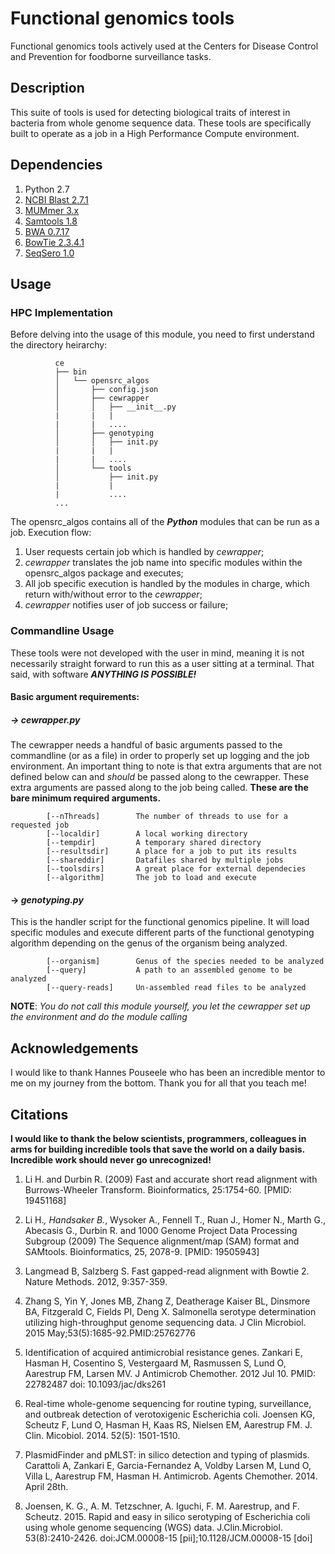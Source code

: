 # Functional genomics tools

Functional genomics tools actively used at the Centers for Disease Control and Prevention for foodborne surveillance tasks.

## Description
This suite of tools is used for detecting biological traits of interest in bacteria from whole genome sequence data. These tools are specifically built to operate as a job in a High Performance Compute environment.

## Dependencies

  1. Python 2.7
  2. [NCBI Blast 2.7.1](ftp://ftp.ncbi.nlm.nih.gov/blast/executables/blast+/LATEST/)
  3. [MUMmer 3.x](https://github.com/garviz/MUMmer)
  4. [Samtools 1.8](https://github.com/samtools/samtools)
  5. [BWA 0.7.17](https://github.com/lh3/bwa)
  6. [BowTie 2.3.4.1](https://github.com/BenLangmead/bowtie2)
  7. [SeqSero 1.0](https://github.com/denglab/SeqSero)

## Usage

### HPC Implementation

Before delving into the usage of this module, you need to first understand the directory heirarchy:

```
          ce
          ├── bin
          │   └── opensrc_algos
          │       ├── config.json
          │       ├── cewrapper
          │       │   ├── __init__.py
          |       |   |
          |       |   ....
          │       ├── genotyping
          │       │   ├── init.py
          |       |   |
          |       |   ....
          │       └── tools
          │           ├── init.py
          |           |
          |           ....
          ...
```

The opensrc_algos contains all of the **_Python_** modules that can be run as a job. Execution flow:
  1. User requests certain job which is handled by _cewrapper_;
  2. _cewrapper_ translates the job name into specific modules within the opensrc_algos package and executes;
  3. All job specific execution is handled by the modules in charge, which return with/without error to the _cewrapper_;
  4. _cewrapper_ notifies user of job success or failure;
  
### Commandline Usage

These tools were not developed with the user in mind, meaning it is not necessarily straight forward to run this as a user sitting at a terminal. That said, with software **_ANYTHING IS POSSIBLE!_**

#### Basic argument requirements:

##### -> _cewrapper.py_

The cewrapper needs a handful of basic arguments passed to the commandline (or as a file) in order to properly set up logging and the job environment. An important thing to note is that extra arguments that are not defined below can and _should_ be passed along to the cewrapper. These extra arguments are passed along to the job being called. **These are the bare minimum required arguments.**

```
        [--nThreads]        The number of threads to use for a requested job
        [--localdir]        A local working directory
        [--tempdir]         A temporary shared directory
        [--resultsdir]      A place for a job to put its results
        [--shareddir]       Datafiles shared by multiple jobs
        [--toolsdirs]       A great place for external dependecies
        [--algorithm]       The job to load and execute
```

#### -> _genotyping.py_

This is the handler script for the functional genomics pipeline. It will load specific modules and execute different parts of the functional genotyping algorithm depending on the genus of the organism being analyzed.

```
        [--organism]        Genus of the species needed to be analyzed
        [--query]           A path to an assembled genome to be analyzed
        [--query-reads]     Un-assembled read files to be analyzed
```

**NOTE**: _You do not call this module yourself, you let the cewrapper set up the environment and do the module calling_

## Acknowledgements

I would like to thank Hannes Pouseele who has been an incredible mentor to me on my journey from the bottom. Thank you for all that you teach me!

## Citations

**I would like to thank the below scientists, programmers, colleagues in arms for building incredible tools that save the world on a daily basis. Incredible work should never go unrecognized!**

  1. Li H. and Durbin R. (2009) Fast and accurate short read alignment with Burrows-Wheeler Transform. Bioinformatics, 25:1754-60. [PMID: 19451168]

  2. Li H.*, Handsaker B.*, Wysoker A., Fennell T., Ruan J., Homer N., Marth G., Abecasis G., Durbin R. and 1000 Genome Project Data Processing Subgroup (2009) The Sequence alignment/map (SAM) format and SAMtools. Bioinformatics, 25, 2078-9. [PMID: 19505943]

  3. Langmead B, Salzberg S. Fast gapped-read alignment with Bowtie 2. Nature Methods. 2012, 9:357-359.

  4. Zhang S, Yin Y, Jones MB, Zhang Z, Deatherage Kaiser BL, Dinsmore BA, Fitzgerald C, Fields PI, Deng X.
     Salmonella serotype determination utilizing high-throughput genome sequencing data.
     J Clin Microbiol. 2015 May;53(5):1685-92.PMID:25762776

  5. Identification of acquired antimicrobial resistance genes.
     Zankari E, Hasman H, Cosentino S, Vestergaard M, Rasmussen S, Lund O, Aarestrup FM, Larsen MV.
     J Antimicrob Chemother. 2012 Jul 10.
     PMID: 22782487         doi: 10.1093/jac/dks261

  6. Real-time whole-genome sequencing for routine typing, surveillance, and outbreak detection of verotoxigenic Escherichia coli.
     Joensen KG, Scheutz F, Lund O, Hasman H, Kaas RS, Nielsen EM, Aarestrup FM.
     J. Clin. Micobiol. 2014. 52(5): 1501-1510.

  7. PlasmidFinder and pMLST: in silico detection and typing of plasmids.
     Carattoli A, Zankari E, Garcia-Fernandez A, Voldby Larsen M, Lund O, Villa L, Aarestrup FM, Hasman H.
     Antimicrob. Agents Chemother. 2014. April 28th.

  8. Joensen, K. G., A. M. Tetzschner, A. Iguchi, F. M. Aarestrup, and F. Scheutz. 2015. Rapid and easy in silico serotyping of Escherichia coli using whole genome sequencing (WGS) data. J.Clin.Microbiol. 53(8):2410-2426. doi:JCM.00008-15 [pii];10.1128/JCM.00008-15 [doi]
